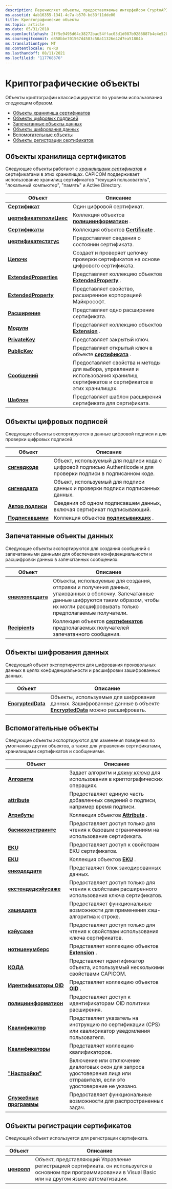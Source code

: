 ```yaml
---
description: Перечисляет объекты, предоставляемые интерфейсом CryptoAPI.
ms.assetid: 4ab16355-1341-4c7a-b570-bd33f11dde00
title: Криптографические объекты
ms.topic: article
ms.date: 05/31/2018
ms.openlocfilehash: 2ff5e9495d64c38272bac54ffac03d1d087b9286887b4e4e520c6a447765efac
ms.sourcegitcommit: e858bbe701567d4583c50a11326e42d7ea51804b
ms.translationtype: MT
ms.contentlocale: ru-RU
ms.lasthandoff: 08/11/2021
ms.locfileid: "117768376"
---
```

# <a name="cryptography-objects"></a>Криптографические объекты

Объекты криптографии классифицируются по уровням использования следующим образом.

-   [Объекты хранилища сертификатов](#certificate-store-objects)
-   [Объекты цифровых подписей](#digital-signature-objects)
-   [Запечатанные объекты данных](#enveloped-data-objects)
-   [Объекты шифрования данных](#data-encryption-objects)
-   [Вспомогательные объекты](#auxiliary-objects)
-   [Объекты регистрации сертификатов](#certificate-enrollment-objects)

## <a name="certificate-store-objects"></a>Объекты хранилища сертификатов

Следующие объекты работают с [*хранилищами сертификатов*](../secgloss/c-gly.md) и сертификатами в этих хранилищах. CAPICOM поддерживает использование хранилищ сертификатов "текущий пользователь", "локальный компьютер", "память" и Active Directory.



| Объект                                             | Описание                                                                                                             |
|----------------------------------------------------|-------------------------------------------------------------------------------------------------------------------------|
| [**Сертификат**](certificate.md)                 | Один цифровой сертификат.                                                                                           |
| [**цертификатеполиЦиес**](certificatepolicies.md) | Коллекция объектов [**полициинформатион**](policyinformation.md) .                                                 |
| [**Сертификаты**](certificates.md)               | Коллекция объектов [**Certificate**](certificate.md) .                                                               |
| [**цертификатестатус**](certificatestatus.md)     | Предоставляет сведения о состоянии сертификата.                                                                           |
| [**Цепочк**](chain.md)                             | Создает и проверяет цепочку проверки сертификатов на основе цифрового сертификата.                                       |
| [**ExtendedProperties**](extendedproperties.md)   | Представляет коллекцию объектов [**ExtendedProperty**](extendedproperty.md) .                                        |
| [**ExtendedProperty**](extendedproperties.md)     | Представляет свойство, расширенное корпорацией Майкрософт.                                                                               |
| [**Расширение**](extension.md)                     | Представляет одно расширение сертификата.                                                                              |
| [**Модули**](extensions.md)                   | Представляет коллекцию объектов [**Extension**](extension.md) .                                                      |
| [**PrivateKey**](privatekey.md)                   | Представляет закрытый ключ.                                                                                               |
| [**PublicKey**](publickey.md)                     | Представляет открытый ключ в объекте [**сертификата**](certificate.md) .                                                 |
| [**Сообщений**](store.md)                             | Предоставляет свойства и методы для выбора, управления и использования хранилищ сертификатов и сертификатов в этих хранилищах. |
| [**Шаблон**](template.md)                       | Представляет шаблон расширения сертификата для сертификата.                                                       |



 

## <a name="digital-signature-objects"></a>Объекты цифровых подписей

Следующие объекты экспортируются в данные цифровой подписи и для проверки цифровых подписей.



| Объект                           | Описание                                                                                                 |
|----------------------------------|-------------------------------------------------------------------------------------------------------------|
| [**сигнедкоде**](signedcode.md) | Объект, используемый для подписи кода с цифровой подписью Authenticode и для проверки подписи в подписанном коде. |
| [**сигнеддата**](signeddata.md) | Объект, используемый для подписи данных и проверки подписи подписанных данных.                                        |
| [**Автор подписи**](signer.md)         | Сведения об одном подписавшем данных, включая сертификат подписывающий.                                    |
| [**Подписавшими**](signers.md)       | Коллекция объектов [**подписывающих**](signer.md) .                                                             |



 

## <a name="enveloped-data-objects"></a>Запечатанные объекты данных

Следующие объекты экспортируются для создания сообщений с запечатанными данными для обеспечения конфиденциальности и расшифровки данных в запечатанных сообщениях.



| Объект                                 | Описание                                                                                                                                |
|----------------------------------------|--------------------------------------------------------------------------------------------------------------------------------------------|
| [**енвелопеддата**](envelopeddata.md) | Объекты, используемые для создания, отправки и получения данных, упакованных в оболочку. Запечатанные данные шифруются таким образом, чтобы их могли расшифровывать только предполагаемые получатели. |
| [**Recipients**](recipients.md)       | Коллекция объектов [**сертификатов**](certificate.md) предполагаемых получателей запечатанного сообщения.                           |



 

## <a name="data-encryption-objects"></a>Объекты шифрования данных

Следующий объект экспортируется для шифрования произвольных данных в целях конфиденциальности и расшифровки зашифрованных данных.



| Объект                                 | Описание                                                                                                        |
|----------------------------------------|--------------------------------------------------------------------------------------------------------------------|
| [**EncryptedData**](encrypteddata.md) | Объекты, используемые для шифрования данных. Зашифрованные данные в объекте [**EncryptedData**](encrypteddata.md) можно расшифровать. |



 

## <a name="auxiliary-objects"></a>Вспомогательные объекты

Следующие объекты экспортируются для изменения поведения по умолчанию других объектов, а также для управления сертификатами, хранилищами сертификатов и сообщениями.



| Объект                                         | Описание                                                                                                                                     |
|------------------------------------------------|-------------------------------------------------------------------------------------------------------------------------------------------------|
| [**Алгоритм**](algorithm.md)                 | Задает алгоритм и [*длину ключа*](../secgloss/k-gly.md) для использования в криптографических операциях. |
| [**attribute**](attribute.md)                 | Предоставляет единую часть добавленных сведений о подписи, например время подписи.                                                    |
| [**Атрибуты**](attributes.md)               | Коллекция объектов [**Attribute**](attribute.md) .                                                                                           |
| [**басикконстраинтс**](basicconstraints.md)   | Предоставляет доступ только для чтения к базовым ограничениям на использование сертификата.                                                                    |
| [**EKU**](eku.md)                             | Предоставляет доступ к свойствам EKU сертификатов.                                                                                              |
| [**EKU**](ekus.md)                           | Коллекция объектов [**EKU**](eku.md) .                                                                                                       |
| [**енкодеддата**](encodeddata.md)             | Представляет блок закодированных данных.                                                                                                             |
| [**екстендедкэйусаже**](extendedkeyusage.md)   | Предоставляет доступ только для чтения к свойствам расширенного использования ключа сертификатов.                                                                 |
| [**хашеддата**](hasheddata.md)               | Предоставляет функциональные возможности для применения хэш-алгоритма к строке.                                                                               |
| [**кэйусаже**](keyusage.md)                   | Предоставляет доступ только для чтения к свойствам использования ключа сертификатов.                                                                              |
| [**нотиценумберс**](noticenumbers.md)         | Представляет коллекцию объектов [**Extension**](extension.md) .                                                                              |
| [**КОДА**](oid.md)                             | Представляет идентификатор объекта, используемый несколькими свойствами CAPICOM.                                                                     |
| [**Идентификаторы OID**](oids.md)                           | Представляет коллекцию объектов [**OID**](oid.md) .                                                                                          |
| [**полициинформатион**](policyinformation.md) | Предоставляет доступ к идентификаторам OID политики расширения.                                                                                             |
| [**Квалификатор**](qualifier.md)                 | Представляет указатель на инструкцию по сертификации (CPS) или квалификатор уведомления пользователя.                                                           |
| [**Квалификаторы**](qualifiers.md)               | Представляет коллекцию квалификаторов.                                                                                                          |
| [**"Настройки"**](settings.md)                   | Включение или отключение диалоговых окон для запроса удостоверения лица или отправителя, если это удостоверение не указано.                                     |
| [**Служебные программы**](utilities.md)                 | Предоставляет функциональные возможности для распространенных задач.                                                                                                        |



 

## <a name="certificate-enrollment-objects"></a>Объекты регистрации сертификатов

Следующий объект используется для регистрации сертификата.



| Объект                     | Описание                                                                                                                                      |
|----------------------------|--------------------------------------------------------------------------------------------------------------------------------------------------|
| [**ценролл**](/previous-versions/windows/desktop/legacy/aa376007(v=vs.85)) | Объект, представляющий Управление регистрацией сертификата. он используется в основном при программировании в Visual Basic или на другом языке автоматизации. |



 

 

 

